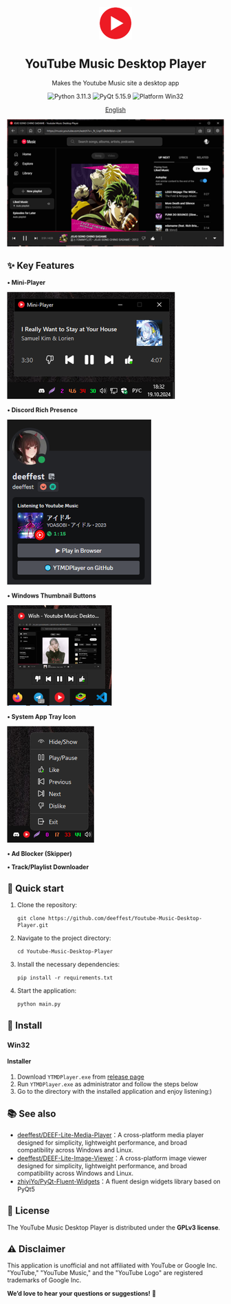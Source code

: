 <p align="center">
  <img width="15%" align="center" src="https://github.com/deeffest/Youtube-Music-Desktop-Player/raw/main/resources/icons/logo.png" alt="logo">
</p>
  <h1 align="center">
  YouTube Music Desktop Player
</h1>
<p align="center">
  Makes the Youtube Music site a desktop app
</p>

<p align="center">

  <a style="text-decoration:none">
    <img src="https://img.shields.io/badge/Python-3.11.3-blue.svg?color=00B16A" alt="Python 3.11.3"/>
  </a>

  <a style="text-decoration:none">
    <img src="https://img.shields.io/badge/PyQt-5.15.9-blue?color=00B16A" alt="PyQt 5.15.9"/>
  </a>

  <a style="text-decoration:none">
    <img src="https://img.shields.io/badge/Platform-Win32-blue?color=00B16A" alt="Platform Win32"/>
  </a>
</p>

<p align="center">
<a href="https://github.com/deeffest/Youtube-Music-Desktop-Player/blob/main/README.md">English</a>
</p>

![Main Window](https://github.com/deeffest/Youtube-Music-Desktop-Player/raw/main/resources/images/Screenshot_1.png)

## ✨ Key Features

<div style="text-align: left;">
  <p><strong>• Mini-Player</strong></p>
  <img src="https://github.com/deeffest/Youtube-Music-Desktop-Player/raw/main/resources/images/Screenshot_2.png" style="max-width: 100%; height: auto;">
  
  <p><strong>• Discord Rich Presence</strong></p>
  <img src="https://github.com/deeffest/Youtube-Music-Desktop-Player/raw/main/resources/images/Screenshot_3.png" style="max-width: 100%; height: auto;">
  
  <p><strong>• Windows Thumbnail Buttons</strong></p>
  <img src="https://github.com/deeffest/Youtube-Music-Desktop-Player/raw/main/resources/images/Screenshot_4.png" style="max-width: 100%; height: auto;">
  
  <p><strong>• System App Tray Icon</strong></p>
  <img src="https://github.com/deeffest/Youtube-Music-Desktop-Player/raw/main/resources/images/Screenshot_5.png" style="max-width: 100%; height: auto;">

  <p><strong>• Ad Blocker (Skipper)</strong></p>
  
  <p><strong>• Track/Playlist Downloader</strong></p>
</div>

## 🚀 Quick start
<ol>
    <li>
        Clone the repository:
        <pre><code>git clone https://github.com/deeffest/Youtube-Music-Desktop-Player.git</code></pre>
    </li>
    <li>
        Navigate to the project directory:
        <pre><code>cd Youtube-Music-Desktop-Player</code></pre>
    </li>
    <li>
        Install the necessary dependencies:
        <pre><code>pip install -r requirements.txt</code></pre>
    </li>
    <li>
        Start the application:
        <pre><code>python main.py</code></pre>
    </li>
</ol>

## 🔧 Install
### Win32
#### Installer
1. Download `YTMDPlayer.exe` from [release page](https://github.com/deeffest/Youtube-Music-Desktop-Player/releases)
2. Run `YTMDPlayer.exe` as administrator and follow the steps below
3. Go to the directory with the installed application and enjoy listening:)

## 📚 See also

- [deeffest/DEEF-Lite-Media-Player](https://github.com/deeffest/DEEF-Lite-Media-Player)：A cross-platform media player designed for simplicity, lightweight performance, and broad compatibility across Windows and Linux. 
- [deeffest/DEEF-Lite-Image-Viewer](https://github.com/deeffest/DEEF-Lite-Image-Viewer)：A cross-platform image viewer designed for simplicity, lightweight performance, and broad compatibility across Windows and Linux. 
- [zhiyiYo/PyQt-Fluent-Widgets](https://github.com/zhiyiYo/PyQt-Fluent-Widgets)：A fluent design widgets library based on PyQt5

## 📜 License
The YouTube Music Desktop Player is distributed under the **GPLv3 license**.

## ⚠️ Disclaimer
This application is unofficial and not affiliated with YouTube or Google Inc. "YouTube," "YouTube Music," and the "YouTube Logo" are registered trademarks of Google Inc.

**We’d love to hear your questions or suggestions!** 💬